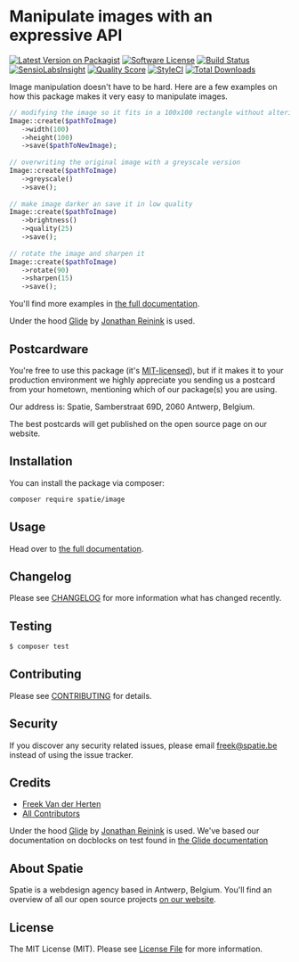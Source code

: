 # Manipulate images with an expressive API

[![Latest Version on Packagist](https://img.shields.io/packagist/v/spatie/image.svg?style=flat-square)](https://packagist.org/packages/spatie/image)
[![Software License](https://img.shields.io/badge/license-MIT-brightgreen.svg?style=flat-square)](LICENSE.md)
[![Build Status](https://img.shields.io/travis/spatie/image/master.svg?style=flat-square)](https://travis-ci.org/spatie/image)
[![SensioLabsInsight](https://img.shields.io/sensiolabs/i/79c01462-4417-471d-8714-bc2835e56598.svg?style=flat-square)](https://insight.sensiolabs.com/projects/79c01462-4417-471d-8714-bc2835e56598)
[![Quality Score](https://img.shields.io/scrutinizer/g/spatie/image.svg?style=flat-square)](https://scrutinizer-ci.com/g/spatie/image)
[![StyleCI](https://styleci.io/repos/80513668/shield?branch=master)](https://styleci.io/repos/80513668)
[![Total Downloads](https://img.shields.io/packagist/dt/spatie/image.svg?style=flat-square)](https://packagist.org/packages/spatie/image)

Image manipulation doesn't have to be hard. Here are a few examples on how this package makes it very easy to manipulate images.

```php
// modifying the image so it fits in a 100x100 rectangle without altering aspact ratio
Image::create($pathToImage)
   ->width(100)
   ->height(100)
   ->save($pathToNewImage);
   
// overwriting the original image with a greyscale version   
Image::create($pathToImage)
   ->greyscale()
   ->save();
   
// make image darker an save it in low quality
Image::create($pathToImage)
   ->brightness()
   ->quality(25)
   ->save();
   
// rotate the image and sharpen it
Image::create($pathToImage)
   ->rotate(90)
   ->sharpen(15)
   ->save();
```

You'll find more examples in [the full documentation](https://docs.spatie.be/image).

Under the hood [Glide](http://glide.thephpleague.com/) by [Jonathan Reinink](https://twitter.com/reinink) is used.

## Postcardware

You're free to use this package (it's [MIT-licensed](LICENSE.md)), but if it makes it to your production environment we highly appreciate you sending us a postcard from your hometown, mentioning which of our package(s) you are using.

Our address is: Spatie, Samberstraat 69D, 2060 Antwerp, Belgium.

The best postcards will get published on the open source page on our website.

## Installation

You can install the package via composer:

``` bash
composer require spatie/image
```

## Usage

Head over to [the full documentation](https://docs.spatie.be/image).

## Changelog

Please see [CHANGELOG](CHANGELOG.md) for more information what has changed recently.

## Testing

``` bash
$ composer test
```

## Contributing

Please see [CONTRIBUTING](CONTRIBUTING.md) for details.

## Security

If you discover any security related issues, please email freek@spatie.be instead of using the issue tracker.

## Credits

- [Freek Van der Herten](https://github.com/freekmurze)
- [All Contributors](../../contributors)

Under the hood [Glide](http://glide.thephpleague.com/) by [Jonathan Reinink](https://twitter.com/reinink) is used. We've based our documentation on docblocks on test found in [the Glide documentation](http://glide.thephpleague.com/)

## About Spatie
Spatie is a webdesign agency based in Antwerp, Belgium. You'll find an overview of all our open source projects [on our website](https://spatie.be/opensource).

## License

The MIT License (MIT). Please see [License File](LICENSE.md) for more information.
